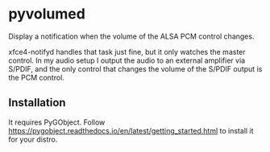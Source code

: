 # pyvolumed

Display a notification when the volume of the ALSA PCM control changes.

xfce4-notifyd handles that task just fine, but it only watches the master control.
In my audio setup I output the audio to an external amplifier via S/PDIF, and the only control that changes
the volume of the S/PDIF output is the PCM control.

## Installation

It requires PyGObject. Follow https://pygobject.readthedocs.io/en/latest/getting_started.html to install it for your distro.
